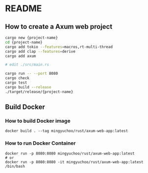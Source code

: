 # README

## How to create a Axum web project

```bash
cargo new {project-name}
cd {project-name}
cargo add tokio --features=macros,rt-multi-thread
cargo add clap --features=derive
cargo add axum

# edit ./src/main.rs

cargo run -- --port 8080
cargo check
cargo test
cargo build --release
./target/release/{project-name}
```
## Build Docker

### How to build Docker image

```
docker build . --tag mingyuchoo/rust/axum-web-app:latest
```

### How to run Docker Container

```
docker run -p 8080:8080 mingyuchoo/rust/axum-web-app:latest
# or
docker run -p 8080:8080 -it mingyuchoo/rust/axum-web-app:latest /bin/bash
```
